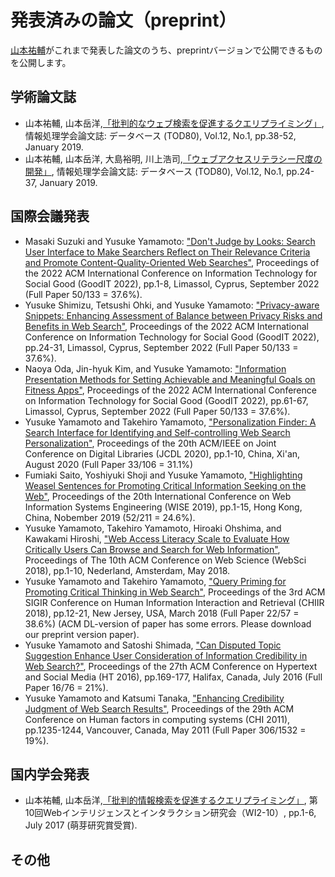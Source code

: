# 発表済みの論文（preprint）
[山本祐輔](http://hontolab.org/)がこれまで発表した論文のうち、preprintバージョンで公開できるものを公開します。


## 学術論文誌
- 山本祐輔, 山本岳洋,[「批判的なウェブ検索を促進するクエリプライミング」](https://github.com/hontolab/preprint-paper/raw/master/content/TOD80-1.pdf), 情報処理学会論文誌: データベース (TOD80), Vol.12, No.1, pp.38-52, January 2019.
- 山本祐輔, 山本岳洋, 大島裕明, 川上浩司,[「ウェブアクセスリテラシー尺度の開発」](https://github.com/hontolab/preprint-paper/raw/master/content/TOD80-2.pdf), 情報処理学会論文誌: データベース (TOD80), Vol.12, No.1, pp.24-37, January 2019.

## 国際会議発表
- Masaki Suzuki and Yusuke Yamamoto: ["Don't Judge by Looks: Search User Interface to Make Searchers Reflect on Their Relevance Criteria and Promote Content-Quality-Oriented Web Searches"](), Proceedings of the 2022 ACM International Conference on Information Technology for Social Good (GoodIT 2022), pp.1-8, Limassol, Cyprus, September 2022 (Full Paper 50/133 = 37.6%).
- Yusuke Shimizu, Tetsushi Ohki, and Yusuke Yamamoto: ["Privacy-aware Snippets: Enhancing Assessment of Balance between Privacy Risks and Benefits in Web Search"](), Proceedings of the 2022 ACM International Conference on Information Technology for Social Good (GoodIT 2022), pp.24-31, Limassol, Cyprus, September 2022 (Full Paper 50/133 = 37.6%).
- Naoya Oda, Jin-hyuk Kim, and Yusuke Yamamoto: ["Information Presentation Methods for Setting Achievable and Meaningful Goals on Fitness Apps"](), Proceedings of the 2022 ACM International Conference on Information Technology for Social Good (GoodIT 2022), pp.61-67, Limassol, Cyprus, September 2022 (Full Paper 50/133 = 37.6%).
- Yusuke Yamamoto and Takehiro Yamamoto, ["Personalization Finder: A Search Interface for Identifying and Self-controlling Web Search Personalization"](https://github.com/hontolab/preprint-paper/raw/master/content/JCDL2020.pdf), Proceedings of the 20th ACM/IEEE on Joint Conference on Digital Libraries (JCDL 2020), pp.1-10, China, Xi'an, August 2020 (Full Paper 33/106 = 31.1%) 
- Fumiaki Saito, Yoshiyuki Shoji and Yusuke Yamamoto, ["Highlighting Weasel Sentences for Promoting Critical Information Seeking on the Web"](https://github.com/hontolab/preprint-paper/raw/master/content/wise2019.pdf), Proceedings of the 20th International Conference on Web Information Systems Engineering (WISE 2019), pp.1-15, Hong Kong, China, Nobember 2019 (52/211 = 24.6%).
- Yusuke Yamamoto, Takehiro Yamamoto, Hiroaki Ohshima, and Kawakami Hiroshi, ["Web Access Literacy Scale to Evaluate How Critically Users Can Browse and Search for Web Information"](https://github.com/hontolab/preprint-paper/raw/master/content/websci2018.pdf), Proceedings of The 10th ACM Conference on Web Science (WebSci 2018), pp.1-10, Nederland, Amsterdam, May 2018.
- Yusuke Yamamoto and Takehiro Yamamoto, ["Query Priming for Promoting Critical Thinking in Web Search"](https://github.com/hontolab/preprint-paper/raw/master/content/chiir2018.pdf), Proceedings of the 3rd ACM SIGIR Conference on Human Information Interaction and Retrieval (CHIIR 2018), pp.12-21, New Jersey, USA, March 2018 (Full Paper 22/57 = 38.6%) (ACM DL-version of paper has some errors. Please download our preprint version paper).
- Yusuke Yamamoto and Satoshi Shimada, ["Can Disputed Topic Suggestion Enhance User Consideration of Information Credibility in Web Search?"](https://github.com/hontolab/postprint-paper/raw/master/content/ht2016.pdf), Proceedings of the 27th ACM Conference on Hypertext and Social Media (HT 2016), pp.169-177, Halifax, Canada, July 2016 (Full Paper 16/76 = 21%).
- Yusuke Yamamoto and Katsumi Tanaka, ["Enhancing Credibility Judgment of Web Search Results"](https://github.com/hontolab/postprint-paper/raw/master/content/chi2011.pdf), Proceedings of the 29th ACM Conference on Human factors in computing systems (CHI 2011), pp.1235-1244, Vancouver, Canada, May 2011 (Full Paper 306/1532 = 19%).

## 国内学会発表
- 山本祐輔, 山本岳洋,[「批判的情報検索を促進するクエリプライミング」](https://github.com/hontolab/postprint-paper/raw/master/content/WI2-2017-No-10.pdf), 第10回Webインテリジェンスとインタラクション研究会（WI2-10）, pp.1-6, July 2017 (萌芽研究賞受賞).


## その他
